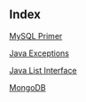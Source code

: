 ## Index

[MySQL Primer](https://jaysiddhapura-eng.github.io/MySQL-Primer/) 

[Java Exceptions](https://jaysiddhapura-eng.github.io/JavaExceptions/)

[Java List Interface](https://jaysiddhapura-eng.github.io/List/)

[MongoDB](https://jaysiddhapura-eng.github.io/MongoDB/)


